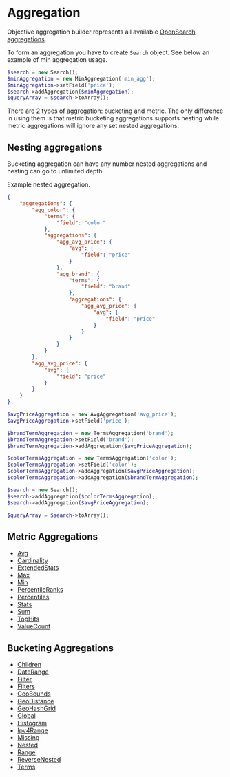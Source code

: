 # Aggregation

Objective aggregation builder represents all available [OpenSearch aggregations][1].


To form an aggregation you have to create `Search` object. See below an example of min aggregation usage.

```php
$search = new Search();
$minAggregation = new MinAggregation('min_agg');
$minAggregation->setField('price');
$search->addAggregation($minAggregation);
$queryArray = $search->toArray();
```

There are 2 types of aggregation: bucketing and metric. The only difference in using them is that metric bucketing
aggregations supports nesting while metric aggregations will ignore any set nested aggregations.

## Nesting aggregations

Bucketing aggregation can have any number nested aggregations and nesting can go to unlimited depth.

Example nested aggregation.
```JSON
{
    "aggregations": {
        "agg_color": {
            "terms": {
                "field": "color"
            },
            "aggregations": {
                "agg_avg_price": {
                    "avg": {
                        "field": "price"
                    }
                },
                "agg_brand": {
                    "terms": {
                        "field": "brand"
                    },
                    "aggregations": {
                        "agg_avg_price": {
                            "avg": {
                                "field": "price"
                            }
                        }
                    }
                }
            }
        },
        "agg_avg_price": {
            "avg": {
                "field": "price"
            }
        }
    }
}
```

```php
$avgPriceAggregation = new AvgAggregation('avg_price');
$avgPriceAggregation->setField('price');

$brandTermAggregation = new TermsAggregation('brand');
$brandTermAggregation->setField('brand');
$brandTermAggregation->addAggregation($avgPriceAggregation);

$colorTermsAggregation = new TermsAggregation('color');
$colorTermsAggregation->setField('color');
$colorTermsAggregation->addAggregation($avgPriceAggregation);
$colorTermsAggregation->addAggregation($brandTermAggregation);

$search = new Search();
$search->addAggregation($colorTermsAggregation);
$search->addAggregation($avgPriceAggregation);

$queryArray = $search->toArray();
```

## Metric Aggregations
 - [Avg](Avg.md)
 - [Cardinality](Cardinality.md)
 - [ExtendedStats](ExtendedStats.md)
 - [Max](Max.md)
 - [Min](Min.md)
 - [PercentileRanks](PercentileRanks.md)
 - [Percentiles](Percentiles.md)
 - [Stats](Stats.md)
 - [Sum](Sum.md)
 - [TopHits](TopHits.md)
 - [ValueCount](ValueCount.md)
 
## Bucketing Aggregations
 - [Children](Children.md)
 - [DateRange](DateRange.md)
 - [Filter](Filter.md)
 - [Filters](Filters.md)
 - [GeoBounds](GeoBounds.md)
 - [GeoDistance](GeoDistance.md)
 - [GeoHashGrid](GeoHashGrid.md)
 - [Global](Global.md)
 - [Histogram](Histogram.md)
 - [Ipv4Range](Ipv4Range.md)
 - [Missing](Missing.md)
 - [Nested](Nested.md)
 - [Range](Range.md)
 - [ReverseNested](ReverseNested.md)
 - [Terms](Terms.md)

[1]: https://www.elastic.co/guide/en/elasticsearch/reference/current/search-aggregations.html
